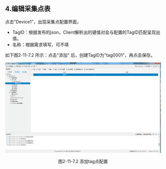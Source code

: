 ## 4.编辑采集点表

点击"Device1"，出现采集点配置界面，

- TagID：根据发布的json，Client解析出的键值对会与配置的TagID匹配呈现出值。
- 名称：根据需求填写，可不填


如下图2-11-7.2 所示：点击"添加" 后，创建TagID为"tag0001"，再点击保存。

![](assets/添加tag点.jpg)

<center>图2-11-7.2 添加tag点配置</center>
